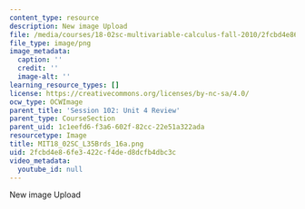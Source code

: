 ```yaml
---
content_type: resource
description: New image Upload
file: /media/courses/18-02sc-multivariable-calculus-fall-2010/2fcbd4e86fe3422cf4ded8dcfb4dbc3c_MIT18_02SC_L35Brds_16a.png
file_type: image/png
image_metadata:
  caption: ''
  credit: ''
  image-alt: ''
learning_resource_types: []
license: https://creativecommons.org/licenses/by-nc-sa/4.0/
ocw_type: OCWImage
parent_title: 'Session 102: Unit 4 Review'
parent_type: CourseSection
parent_uid: 1c1eefd6-f3a6-602f-82cc-22e51a322ada
resourcetype: Image
title: MIT18_02SC_L35Brds_16a.png
uid: 2fcbd4e8-6fe3-422c-f4de-d8dcfb4dbc3c
video_metadata:
  youtube_id: null
---
```

New image Upload